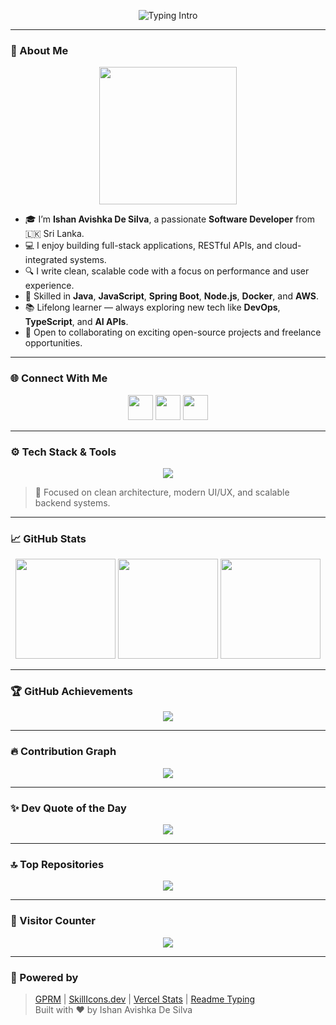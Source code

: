 <!-- Profile Header Typing Animation -->
<p align="center">
  <img src="https://readme-typing-svg.demolab.com?font=Fira+Code&size=24&pause=1000&color=F5F5F5&background=000000&center=true&vCenter=true&width=800&height=100&lines=Hi+%F0%9F%91%8B%2C+I'm+Ishan+Avishka+De+Silva;A+Passionate+Software+Developer+%F0%9F%92%BB;Crafting+Clean+and+Scalable+Solutions+%F0%9F%92%A1;Always+Learning+%E2%9C%8C%EF%B8%8F+Always+Building+%F0%9F%9A%80" alt="Typing Intro" />
</p>

---

### 💫 About Me
<p align="center">
  <img src="https://media.giphy.com/media/26AHONQ79FdWZhAI0/giphy.gif" width="220" />
</p>

- 🎓 I’m **Ishan Avishka De Silva**, a passionate **Software Developer** from 🇱🇰 Sri Lanka.
- 💻 I enjoy building full-stack applications, RESTful APIs, and cloud-integrated systems.
- 🔍 I write clean, scalable code with a focus on performance and user experience.
- 🚀 Skilled in **Java**, **JavaScript**, **Spring Boot**, **Node.js**, **Docker**, and **AWS**.
- 📚 Lifelong learner — always exploring new tech like **DevOps**, **TypeScript**, and **AI APIs**.
- 🤝 Open to collaborating on exciting open-source projects and freelance opportunities.

---

### 🌐 Connect With Me

<p align="center">
  <a href="https://linkedin.com/in/ishan-avishka-de-silva"><img src="https://skillicons.dev/icons?i=linkedin" height="40" /></a>
  <a href="mailto:avishkaishan637@gmail.com"><img src="https://skillicons.dev/icons?i=gmail" height="40" /></a>
  <a href="https://github.com/Ishan-Avishka"><img src="https://skillicons.dev/icons?i=github" height="40" /></a>
</p>

---

### ⚙️ Tech Stack & Tools

<p align="center">
  <img src="https://skillicons.dev/icons?i=java,spring,js,ts,nodejs,express,react,next,flutter,dart,py,c,mysql,mongodb,neo4j,aws,docker,linux,html,css,azure,bash" />
</p>

> 🔧 Focused on clean architecture, modern UI/UX, and scalable backend systems.

---

### 📈 GitHub Stats

<p align="center">
  <img src="https://github-readme-stats.vercel.app/api?username=Ishan-Avishka&show_icons=true&theme=gradient&border_radius=10&count_private=true" height="160"/>
  <img src="https://github-readme-streak-stats.herokuapp.com?user=Ishan-Avishka&theme=tokyonight&hide_border=false" height="160"/>
  <img src="https://github-readme-stats.vercel.app/api/top-langs/?username=Ishan-Avishka&layout=compact&theme=tokyonight&hide_border=false" height="160"/>
</p>

---

### 🏆 GitHub Achievements

<p align="center">
  <img src="https://github-profile-trophy.vercel.app/?username=Ishan-Avishka&theme=matrix&margin-w=15&no-bg=true&no-frame=true"/>
</p>

---

### 🔥 Contribution Graph

<p align="center">
  <img src="https://github-readme-activity-graph.vercel.app/graph?username=Ishan-Avishka&theme=react-dark&hide_border=true&area=true" />
</p>

---

### ✨ Dev Quote of the Day

<p align="center">
  <img src="https://quotes-github-readme.vercel.app/api?type=horizontal&theme=merko" />
</p>

---

### 🔝 Top Repositories

<p align="center">
  <img src="https://github-contributor-stats.vercel.app/api?username=Ishan-Avishka&limit=5&theme=tokyonight&combine_all_yearly_contributions=true" />
</p>

---

### 📍 Visitor Counter

<p align="center">
  <img src="https://visitcount.itsvg.in/api?id=Ishan-Avishka&icon=7&color=6&style=flat" />
</p>

---

### 🧰 Powered by

> [GPRM](https://gprm.itsvg.in) | [SkillIcons.dev](https://skillicons.dev) | [Vercel Stats](https://github-readme-stats.vercel.app) | [Readme Typing](https://readme-typing-svg.demolab.com)  
> Built with ❤️ by Ishan Avishka De Silva

